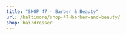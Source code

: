 ```yaml
---
title: "SHOP 47 - Barber & Beauty"
url: /baltimore/shop-47-barber-and-beauty/
shop: hairdresser
---
```


